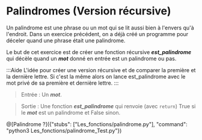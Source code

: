 # Palindromes (Version récursive)

Un palindrome est une phrase ou un mot qui se lit aussi bien à l'envers qu'à l'endroit. Dans un exercice précédent, on a déjà créé un programme pour déceler quand une phrase était une palindrome. 

Le but de cet exercice est de créer une fonction récursive ***est_palindrome*** qui décèle quand un ***mot*** donné en entrée est un palindrome ou pas.

:::Aide
L'idée pour créer une version récursive et de comparer la première et la dernière lettre. Si c'est la même alors on lance est_palindrome avec le mot privé de sa première et dernière lettre.
:::

> Entrée : Un ***mot***.

> Sortie : Une fonction ***est_palindrome*** qui renvoie (avec `return`) True si le ***mot*** est un palindrome et False sinon.

@[Palindrome ?]({"stubs": ["Les_fonctions/palindrome.py"], "command": "python3 Les_fonctions/palindrome_Test.py"})
